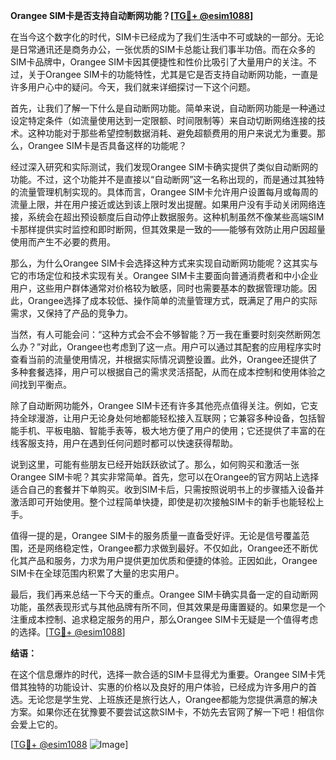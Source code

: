 **Orangee SIM卡是否支持自动断网功能？[[TG💪+ @esim1088](https://t.me/s/esim1088)]**

在当今这个数字化的时代，SIM卡已经成为了我们生活中不可或缺的一部分。无论是日常通讯还是商务办公，一张优质的SIM卡总能让我们事半功倍。而在众多的SIM卡品牌中，Orangee SIM卡因其便捷性和性价比吸引了大量用户的关注。不过，关于Orangee SIM卡的功能特性，尤其是它是否支持自动断网功能，一直是许多用户心中的疑问。今天，我们就来详细探讨一下这个问题。

首先，让我们了解一下什么是自动断网功能。简单来说，自动断网功能是一种通过设定特定条件（如流量使用达到一定限额、时间限制等）来自动切断网络连接的技术。这种功能对于那些希望控制数据消耗、避免超额费用的用户来说尤为重要。那么，Orangee SIM卡是否具备这样的功能呢？

经过深入研究和实际测试，我们发现Orangee SIM卡确实提供了类似自动断网的功能。不过，这个功能并不是直接以“自动断网”这一名称出现的，而是通过其独特的流量管理机制实现的。具体而言，Orangee SIM卡允许用户设置每月或每周的流量上限，并在用户接近或达到该上限时发出提醒。如果用户没有手动关闭网络连接，系统会在超出预设额度后自动停止数据服务。这种机制虽然不像某些高端SIM卡那样提供实时监控和即时断网，但其效果是一致的——能够有效防止用户因超量使用而产生不必要的费用。

那么，为什么Orangee SIM卡会选择这种方式来实现自动断网功能呢？这其实与它的市场定位和技术实现有关。Orangee SIM卡主要面向普通消费者和中小企业用户，这些用户群体通常对价格较为敏感，同时也需要基本的数据管理功能。因此，Orangee选择了成本较低、操作简单的流量管理方式，既满足了用户的实际需求，又保持了产品的竞争力。

当然，有人可能会问：“这种方式会不会不够智能？万一我在重要时刻突然断网怎么办？”对此，Orangee也考虑到了这一点。用户可以通过其配套的应用程序实时查看当前的流量使用情况，并根据实际情况调整设置。此外，Orangee还提供了多种套餐选择，用户可以根据自己的需求灵活搭配，从而在成本控制和使用体验之间找到平衡点。

除了自动断网功能外，Orangee SIM卡还有许多其他亮点值得关注。例如，它支持全球漫游，让用户无论身处何地都能轻松接入互联网；它兼容多种设备，包括智能手机、平板电脑、智能手表等，极大地方便了用户的使用；它还提供了丰富的在线客服支持，用户在遇到任何问题时都可以快速获得帮助。

说到这里，可能有些朋友已经开始跃跃欲试了。那么，如何购买和激活一张Orangee SIM卡呢？其实非常简单。首先，您可以在Orangee的官方网站上选择适合自己的套餐并下单购买。收到SIM卡后，只需按照说明书上的步骤插入设备并激活即可开始使用。整个过程简单快捷，即使是初次接触SIM卡的新手也能轻松上手。

值得一提的是，Orangee SIM卡的服务质量一直备受好评。无论是信号覆盖范围，还是网络稳定性，Orangee都力求做到最好。不仅如此，Orangee还不断优化其产品和服务，力求为用户提供更加优质和便捷的体验。正因如此，Orangee SIM卡在全球范围内积累了大量的忠实用户。

最后，我们再来总结一下今天的重点。Orangee SIM卡确实具备一定的自动断网功能，虽然表现形式与其他品牌有所不同，但其效果是毋庸置疑的。如果您是一个注重成本控制、追求稳定服务的用户，那么Orangee SIM卡无疑是一个值得考虑的选择。[[TG💪+ @esim1088](https://t.me/s/esim1088)]

**结语：**

在这个信息爆炸的时代，选择一款合适的SIM卡显得尤为重要。Orangee SIM卡凭借其独特的功能设计、实惠的价格以及良好的用户体验，已经成为许多用户的首选。无论您是学生党、上班族还是旅行达人，Orangee都能为您提供满意的解决方案。如果你还在犹豫要不要尝试这款SIM卡，不妨先去官网了解一下吧！相信你会爱上它的。

[[TG💪+ @esim1088](https://t.me/s/esim1088) ![Image](https://i.postimg.cc/4NQfJmqS/Snipaste-2025-05-13-00-14-12.png)]